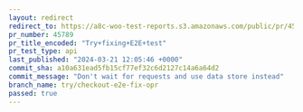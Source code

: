 ```yaml
---
layout: redirect
redirect_to: https://a8c-woo-test-reports.s3.amazonaws.com/public/pr/45789/api/index.html
pr_number: 45789
pr_title_encoded: "Try+fixing+E2E+test"
pr_test_type: api
last_published: "2024-03-21 12:05:46 +0000"
commit_sha: a10a631ead5fb15cf77ef32c6d2127c14a6a64d2
commit_message: "Don't wait for requests and use data store instead"
branch_name: try/checkout-e2e-fix-opr
passed: true
---
```

